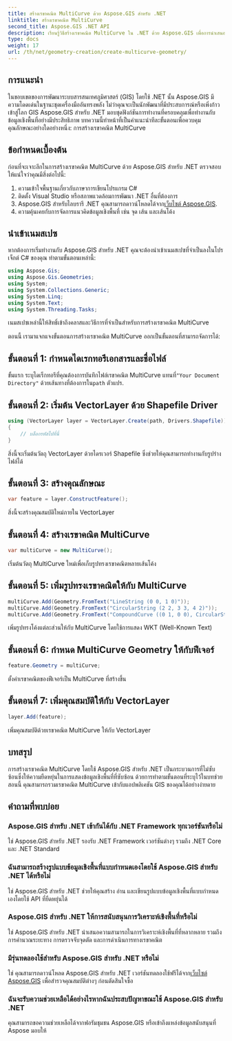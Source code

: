 ```yaml
---
title: สร้างเรขาคณิต MultiCurve ด้วย Aspose.GIS สำหรับ .NET
linktitle: สร้างเรขาคณิต MultiCurve
second_title: Aspose.GIS .NET API
description: เรียนรู้วิธีสร้างเรขาคณิต MultiCurve ใน .NET ด้วย Aspose.GIS เพื่อการนำเสนอและการวิเคราะห์ข้อมูลเชิงพื้นที่อย่างมีประสิทธิภาพ
type: docs
weight: 17
url: /th/net/geometry-creation/create-multicurve-geometry/
---
```

## การแนะนำ
ในขอบเขตของการพัฒนาระบบสารสนเทศภูมิศาสตร์ (GIS) โดยใช้ .NET นั้น Aspose.GIS มีความโดดเด่นในฐานะชุดเครื่องมืออันทรงพลัง ไม่ว่าคุณจะเป็นนักพัฒนาที่มีประสบการณ์หรือเพิ่งก้าวเข้าสู่โลก GIS Aspose.GIS สำหรับ .NET มอบชุดฟังก์ชันการทำงานที่ครอบคลุมเพื่อทำงานกับข้อมูลเชิงพื้นที่อย่างมีประสิทธิภาพ บทความนี้ทำหน้าที่เป็นคำแนะนำทีละขั้นตอนเพื่อควบคุมคุณลักษณะอย่างใดอย่างหนึ่ง: การสร้างเรขาคณิต MultiCurve
## ข้อกำหนดเบื้องต้น
ก่อนที่จะเจาะลึกในการสร้างเรขาคณิต MultiCurve ด้วย Aspose.GIS สำหรับ .NET ตรวจสอบให้แน่ใจว่าคุณมีสิ่งต่อไปนี้:
1. ความเข้าใจพื้นฐานเกี่ยวกับภาษาการเขียนโปรแกรม C#
2. ติดตั้ง Visual Studio หรือสภาพแวดล้อมการพัฒนา .NET อื่นที่ต้องการ
3.  Aspose.GIS สำหรับไลบรารี .NET คุณสามารถดาวน์โหลดได้จาก[เว็บไซต์ Aspose.GIS](https://releases.aspose.com/gis/net/).
4. ความคุ้นเคยกับการจัดการแนวคิดข้อมูลเชิงพื้นที่ เช่น จุด เส้น และเส้นโค้ง

## นำเข้าเนมสเปซ
หากต้องการเริ่มทำงานกับ Aspose.GIS สำหรับ .NET คุณจะต้องนำเข้าเนมสเปซที่จำเป็นลงในโปรเจ็กต์ C# ของคุณ ทำตามขั้นตอนเหล่านี้:

```csharp
using Aspose.Gis;
using Aspose.Gis.Geometries;
using System;
using System.Collections.Generic;
using System.Linq;
using System.Text;
using System.Threading.Tasks;
```
เนมสเปซเหล่านี้ให้สิทธิ์เข้าถึงคลาสและวิธีการที่จำเป็นสำหรับการสร้างเรขาคณิต MultiCurve

ตอนนี้ เรามาแจกแจงขั้นตอนการสร้างเรขาคณิต MultiCurve ออกเป็นขั้นตอนที่สามารถจัดการได้:
## ขั้นตอนที่ 1: กำหนดไดเรกทอรีเอกสารและชื่อไฟล์
 ขั้นแรก ระบุไดเร็กทอรีที่คุณต้องการบันทึกไฟล์เรขาคณิต MultiCurve แทนที่`"Your Document Directory"` ด้วยเส้นทางที่ต้องการใน`path` ตัวแปร.
## ขั้นตอนที่ 2: เริ่มต้น VectorLayer ด้วย Shapefile Driver
```csharp
using (VectorLayer layer = VectorLayer.Create(path, Drivers.Shapefile))
{
    // บล็อกรหัสไปที่นี่
}
```
สิ่งนี้จะเริ่มต้นวัตถุ VectorLayer ด้วยไดรเวอร์ Shapefile ซึ่งช่วยให้คุณสามารถทำงานกับรูปร่างไฟล์ได้
## ขั้นตอนที่ 3: สร้างคุณลักษณะ
```csharp
var feature = layer.ConstructFeature();
```
สิ่งนี้จะสร้างคุณสมบัติใหม่ภายใน VectorLayer
## ขั้นตอนที่ 4: สร้างเรขาคณิต MultiCurve
```csharp
var multiCurve = new MultiCurve();
```
เริ่มต้นวัตถุ MultiCurve ใหม่เพื่อเก็บรูปทรงเรขาคณิตหลายเส้นโค้ง
## ขั้นตอนที่ 5: เพิ่มรูปทรงเรขาคณิตให้กับ MultiCurve
```csharp
multiCurve.Add(Geometry.FromText("LineString (0 0, 1 0)"));
multiCurve.Add(Geometry.FromText("CircularString (2 2, 3 3, 4 2)"));
multiCurve.Add(Geometry.FromText("CompoundCurve ((0 1, 0 0), CircularString (0 0, 3 3, 6 0))"));
```
เพิ่มรูปทรงโค้งแต่ละส่วนให้กับ MultiCurve โดยใช้การแสดง WKT (Well-Known Text)
## ขั้นตอนที่ 6: กำหนด MultiCurve Geometry ให้กับฟีเจอร์
```csharp
feature.Geometry = multiCurve;
```
ตั้งค่าเรขาคณิตของฟีเจอร์เป็น MultiCurve ที่สร้างขึ้น
## ขั้นตอนที่ 7: เพิ่มคุณสมบัติให้กับ VectorLayer
```csharp
layer.Add(feature);
```
เพิ่มคุณสมบัติด้วยเรขาคณิต MultiCurve ให้กับ VectorLayer

## บทสรุป
การสร้างเรขาคณิต MultiCurve โดยใช้ Aspose.GIS สำหรับ .NET เป็นกระบวนการที่ไม่ซับซ้อนซึ่งให้ความยืดหยุ่นในการแสดงข้อมูลเชิงพื้นที่ที่ซับซ้อน ด้วยการทำตามขั้นตอนที่ระบุไว้ในบทช่วยสอนนี้ คุณสามารถรวมเรขาคณิต MultiCurve เข้ากับแอปพลิเคชัน GIS ของคุณได้อย่างง่ายดาย
## คำถามที่พบบ่อย
### Aspose.GIS สำหรับ .NET เข้ากันได้กับ .NET Framework ทุกเวอร์ชันหรือไม่
ใช่ Aspose.GIS สำหรับ .NET รองรับ .NET Framework เวอร์ชันต่างๆ รวมถึง .NET Core และ .NET Standard
### ฉันสามารถสร้างรูปแบบข้อมูลเชิงพื้นที่แบบกำหนดเองโดยใช้ Aspose.GIS สำหรับ .NET ได้หรือไม่
ใช่ Aspose.GIS สำหรับ .NET ช่วยให้คุณสร้าง อ่าน และเขียนรูปแบบข้อมูลเชิงพื้นที่แบบกำหนดเองโดยใช้ API ที่ยืดหยุ่นได้
### Aspose.GIS สำหรับ .NET ให้การสนับสนุนการวิเคราะห์เชิงพื้นที่หรือไม่
ใช่ Aspose.GIS สำหรับ .NET นำเสนอความสามารถในการวิเคราะห์เชิงพื้นที่ที่หลากหลาย รวมถึงการคำนวณระยะทาง การตรวจจับจุดตัด และการดำเนินการทางเรขาคณิต
### มีรุ่นทดลองใช้สำหรับ Aspose.GIS สำหรับ .NET หรือไม่
ใช่ คุณสามารถดาวน์โหลด Aspose.GIS สำหรับ .NET เวอร์ชันทดลองใช้ฟรีได้จาก[เว็บไซต์ Aspose.GIS](https://releases.aspose.com/gis/net/) เพื่อสำรวจคุณสมบัติต่างๆ ก่อนตัดสินใจซื้อ
### ฉันจะรับความช่วยเหลือได้อย่างไรหากฉันประสบปัญหาขณะใช้ Aspose.GIS สำหรับ .NET
คุณสามารถขอความช่วยเหลือได้จากฟอรัมชุมชน Aspose.GIS หรือเข้าถึงแหล่งข้อมูลสนับสนุนที่ Aspose มอบให้